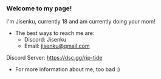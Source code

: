### Welcome to my page! 

I'm Jisenku, currently 18 and am currently doing your mom!

- The best ways to reach me are:
  - Discord: Jisenku
  - Email: jisenku@gmail.com


Discord Server: https://dsc.gg/rip-tide
 
- For more information about me, too bad :)
<!--
nom nom nom
-->
